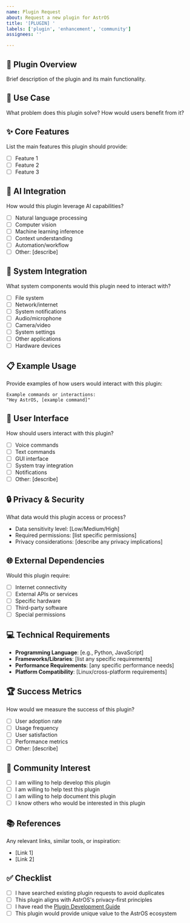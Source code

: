 ```yaml
---
name: Plugin Request
about: Request a new plugin for AstrOS
title: '[PLUGIN] '
labels: ['plugin', 'enhancement', 'community']
assignees: ''

---
```


## 🧩 Plugin Overview
Brief description of the plugin and its main functionality.

## 🎯 Use Case
What problem does this plugin solve? How would users benefit from it?

## ✨ Core Features
List the main features this plugin should provide:
- [ ] Feature 1
- [ ] Feature 2  
- [ ] Feature 3

## 🤖 AI Integration
How would this plugin leverage AI capabilities?
- [ ] Natural language processing
- [ ] Computer vision
- [ ] Machine learning inference
- [ ] Context understanding
- [ ] Automation/workflow
- [ ] Other: [describe]

## 🔧 System Integration
What system components would this plugin need to interact with?
- [ ] File system
- [ ] Network/internet
- [ ] System notifications
- [ ] Audio/microphone
- [ ] Camera/video
- [ ] System settings
- [ ] Other applications
- [ ] Hardware devices

## 📋 Example Usage
Provide examples of how users would interact with this plugin:

```
Example commands or interactions:
"Hey AstrOS, [example command]"
```

## 🎨 User Interface
How should users interact with this plugin?
- [ ] Voice commands
- [ ] Text commands
- [ ] GUI interface
- [ ] System tray integration
- [ ] Notifications
- [ ] Other: [describe]

## 🔒 Privacy & Security
What data would this plugin access or process?
- Data sensitivity level: [Low/Medium/High]
- Required permissions: [list specific permissions]
- Privacy considerations: [describe any privacy implications]

## 🌐 External Dependencies
Would this plugin require:
- [ ] Internet connectivity
- [ ] External APIs or services
- [ ] Specific hardware
- [ ] Third-party software
- [ ] Special permissions

## 💻 Technical Requirements
- **Programming Language**: [e.g., Python, JavaScript]
- **Frameworks/Libraries**: [list any specific requirements]
- **Performance Requirements**: [any specific performance needs]
- **Platform Compatibility**: [Linux/cross-platform requirements]

## 🏆 Success Metrics
How would we measure the success of this plugin?
- [ ] User adoption rate
- [ ] Usage frequency
- [ ] User satisfaction
- [ ] Performance metrics
- [ ] Other: [describe]

## 🤝 Community Interest
- [ ] I am willing to help develop this plugin
- [ ] I am willing to help test this plugin
- [ ] I am willing to help document this plugin
- [ ] I know others who would be interested in this plugin

## 📚 References
Any relevant links, similar tools, or inspiration:
- [Link 1]
- [Link 2]

## ✅ Checklist
- [ ] I have searched existing plugin requests to avoid duplicates
- [ ] This plugin aligns with AstrOS's privacy-first principles
- [ ] I have read the [Plugin Development Guide](../docs/plugin-development.md)
- [ ] This plugin would provide unique value to the AstrOS ecosystem